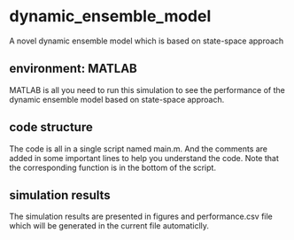 # dynamic_ensemble_model
A novel dynamic ensemble model which is based on state-space approach

## environment: MATLAB
MATLAB is all you need to run this simulation to see the performance of the dynamic ensemble model based on state-space approach.

## code structure
The code is all in a single script named main.m. 
And the comments are added in some important lines to help you understand the code.
Note that the corresponding function is in the bottom of the script. 

## simulation results
The simulation results are presented in figures and performance.csv file which will be generated in the current file automaticlly. 
